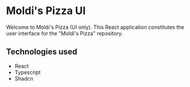 
# Moldi's Pizza UI

Welcome to Moldi's Pizza (UI only). This React application constitutes the user interface for the "Moldi's Pizza" repository.



## Technologies used
- React
- Typescript
- Shadcn